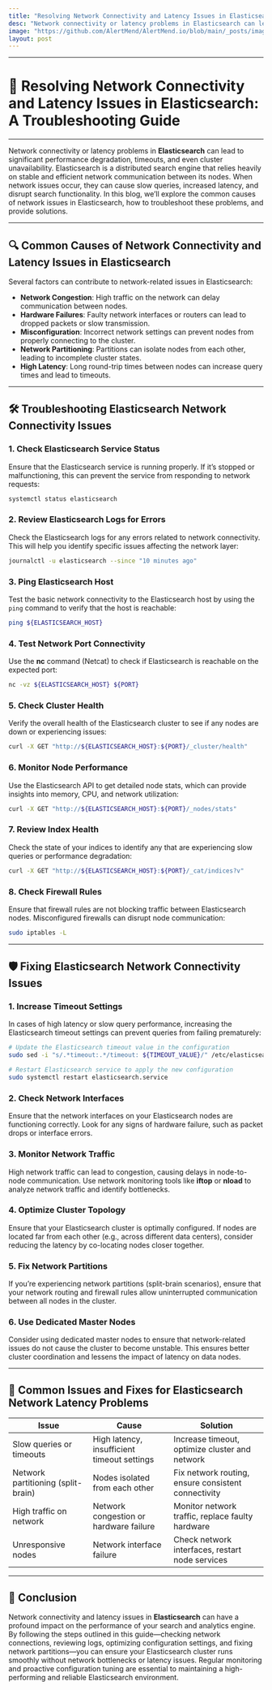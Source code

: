 ```yaml
---
title: "Resolving Network Connectivity and Latency Issues in Elasticsearch: A Troubleshooting Guide"
desc: "Network connectivity or latency problems in Elasticsearch can lead to significant performance degradation, timeouts, and even cluster unavailability. Elasticsearch is a distributed search engine that relies heavily on stable and efficient network communication between its nodes. When network issues occur, they can cause slow queries, increased latency, and disrupt search functionality. In this blog, we’ll explore the common causes of network issues in Elasticsearch, how to troubleshoot these problems, and provide solutions."
image: "https://github.com/AlertMend/AlertMend.io/blob/main/_posts/images/elastic_search_network_connectivity_and_latency_issues.png?raw=true"
layout: post
---
```


---
# 🚨 **Resolving Network Connectivity and Latency Issues in Elasticsearch: A Troubleshooting Guide**
---

Network connectivity or latency problems in **Elasticsearch** can lead to significant performance degradation, timeouts, and even cluster unavailability. Elasticsearch is a distributed search engine that relies heavily on stable and efficient network communication between its nodes. When network issues occur, they can cause slow queries, increased latency, and disrupt search functionality. In this blog, we’ll explore the common causes of network issues in Elasticsearch, how to troubleshoot these problems, and provide solutions.

---

## 🔍 **Common Causes of Network Connectivity and Latency Issues in Elasticsearch**

Several factors can contribute to network-related issues in Elasticsearch:
- **Network Congestion**: High traffic on the network can delay communication between nodes.
- **Hardware Failures**: Faulty network interfaces or routers can lead to dropped packets or slow transmission.
- **Misconfiguration**: Incorrect network settings can prevent nodes from properly connecting to the cluster.
- **Network Partitioning**: Partitions can isolate nodes from each other, leading to incomplete cluster states.
- **High Latency**: Long round-trip times between nodes can increase query times and lead to timeouts.

---

## 🛠️ **Troubleshooting Elasticsearch Network Connectivity Issues**

### 1. **Check Elasticsearch Service Status**
Ensure that the Elasticsearch service is running properly. If it’s stopped or malfunctioning, this can prevent the service from responding to network requests:
```bash
systemctl status elasticsearch
```

### 2. **Review Elasticsearch Logs for Errors**
Check the Elasticsearch logs for any errors related to network connectivity. This will help you identify specific issues affecting the network layer:
```bash
journalctl -u elasticsearch --since "10 minutes ago"
```

### 3. **Ping Elasticsearch Host**
Test the basic network connectivity to the Elasticsearch host by using the `ping` command to verify that the host is reachable:
```bash
ping ${ELASTICSEARCH_HOST}
```

### 4. **Test Network Port Connectivity**
Use the **nc** command (Netcat) to check if Elasticsearch is reachable on the expected port:
```bash
nc -vz ${ELASTICSEARCH_HOST} ${PORT}
```

### 5. **Check Cluster Health**
Verify the overall health of the Elasticsearch cluster to see if any nodes are down or experiencing issues:
```bash
curl -X GET "http://${ELASTICSEARCH_HOST}:${PORT}/_cluster/health"
```

### 6. **Monitor Node Performance**
Use the Elasticsearch API to get detailed node stats, which can provide insights into memory, CPU, and network utilization:
```bash
curl -X GET "http://${ELASTICSEARCH_HOST}:${PORT}/_nodes/stats"
```

### 7. **Review Index Health**
Check the state of your indices to identify any that are experiencing slow queries or performance degradation:
```bash
curl -X GET "http://${ELASTICSEARCH_HOST}:${PORT}/_cat/indices?v"
```

### 8. **Check Firewall Rules**
Ensure that firewall rules are not blocking traffic between Elasticsearch nodes. Misconfigured firewalls can disrupt node communication:
```bash
sudo iptables -L
```

---

## 🛡️ **Fixing Elasticsearch Network Connectivity Issues**

### 1. **Increase Timeout Settings**
In cases of high latency or slow query performance, increasing the Elasticsearch timeout settings can prevent queries from failing prematurely:
```bash
# Update the Elasticsearch timeout value in the configuration
sudo sed -i "s/.*timeout:.*/timeout: ${TIMEOUT_VALUE}/" /etc/elasticsearch/elasticsearch.yml

# Restart Elasticsearch service to apply the new configuration
sudo systemctl restart elasticsearch.service
```

### 2. **Check Network Interfaces**
Ensure that the network interfaces on your Elasticsearch nodes are functioning correctly. Look for any signs of hardware failure, such as packet drops or interface errors.

### 3. **Monitor Network Traffic**
High network traffic can lead to congestion, causing delays in node-to-node communication. Use network monitoring tools like **iftop** or **nload** to analyze network traffic and identify bottlenecks.

### 4. **Optimize Cluster Topology**
Ensure that your Elasticsearch cluster is optimally configured. If nodes are located far from each other (e.g., across different data centers), consider reducing the latency by co-locating nodes closer together.

### 5. **Fix Network Partitions**
If you’re experiencing network partitions (split-brain scenarios), ensure that your network routing and firewall rules allow uninterrupted communication between all nodes in the cluster.

### 6. **Use Dedicated Master Nodes**
Consider using dedicated master nodes to ensure that network-related issues do not cause the cluster to become unstable. This ensures better cluster coordination and lessens the impact of latency on data nodes.

---

## 🔄 **Common Issues and Fixes for Elasticsearch Network Latency Problems**

| **Issue**                              | **Cause**                                      | **Solution**                                      |
|----------------------------------------|------------------------------------------------|---------------------------------------------------|
| Slow queries or timeouts               | High latency, insufficient timeout settings    | Increase timeout, optimize cluster and network    |
| Network partitioning (split-brain)     | Nodes isolated from each other                 | Fix network routing, ensure consistent connectivity |
| High traffic on network                | Network congestion or hardware failure         | Monitor network traffic, replace faulty hardware  |
| Unresponsive nodes                     | Network interface failure                      | Check network interfaces, restart node services   |

---

## 🚀 **Conclusion**

Network connectivity and latency issues in **Elasticsearch** can have a profound impact on the performance of your search and analytics engine. By following the steps outlined in this guide—checking network connections, reviewing logs, optimizing configuration settings, and fixing network partitions—you can ensure your Elasticsearch cluster runs smoothly without network bottlenecks or latency issues. Regular monitoring and proactive configuration tuning are essential to maintaining a high-performing and reliable Elasticsearch environment.
